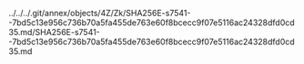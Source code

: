 ../../../.git/annex/objects/4Z/Zk/SHA256E-s7541--7bd5c13e956c736b70a5fa455de763e60f8bcecc9f07e5116ac24328dfd0cd35.md/SHA256E-s7541--7bd5c13e956c736b70a5fa455de763e60f8bcecc9f07e5116ac24328dfd0cd35.md